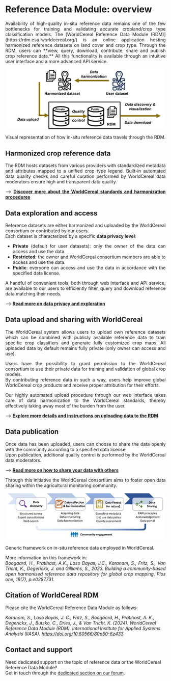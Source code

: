 # Reference Data Module: overview


<div style="text-align: justify">
Availability of high-quality in-situ reference data remains one of the few bottlenecks for training and validating accurate cropland/crop type classification models. The [WorldCereal Reference Data Module (RDM)](https://rdm.esa-worldcereal.org/) is an online application hosting harmonized reference datasets on land cover and crop type. Through the RDM, users can **view, query, download, contribute, share and publish crop reference data.** All this functionality is available through an intuitive user interface and a more advanced API service.

<p align="center">
<img src="../images/RDM_overview.png" alt="rdm" width="500"/>
<figcaption>Visual representation of how in-situ reference data travels through the RDM.</figcaption>
</p>


## Harmonized crop reference data

The RDM hosts datasets from various providers with standardized metadata and attributes mapped to a unified crop type legend. Built-in automated data quality checks and careful curation performed by WorldCereal data moderators ensure high and transparent data quality. 

--> [**Discover more about the WorldCereal standards and harmonization procedures**](./refdata.md)


## Data exploration and access

Reference datasets are either harmonized and uploaded by the WorldCereal consortium or contributed by our users.<br>
Each dataset is characterized by a specific **data privacy level**:

- **Private** (default for user datasets): only the owner of the data can access and use the data.
- **Restricted**: the owner and WorldCereal consortium members are able to access and use the data.
- **Public**: everyone can access and use the data in accordance with the specified data license.

A handful of convenient tools, both through web interface and API service, are available to our users to efficiently filter, query and download reference data matching their needs.

--> [**Read more on data privacy and exploration**](./explore.md)


## Data upload and sharing with WorldCereal

The WorldCereal system allows users to upload own reference datasets which can be combined with publicly available reference data to train specific crop classifiers and generate fully customized crop maps. All uploaded data by default remains fully private (only owner can access and use).<br>

Users have the possibility to grant permission to the WorldCereal consortium to use their private data for training and validation of global crop models.<br>
By contributing reference data in such a way, users help improve global WorldCereal crop products and receive proper attribution for their efforts.

Our highly automated upload procedure through our web interface takes care of data harmonization to the WorldCereal standards, thereby effectively taking away most of the burden from the user.

--> [**Explore more details and instructions on uploading data to the RDM**](./upload.md)


## Data publication

Once data has been uploaded, users can choose to share the data openly with the community according to a specified data license.<br>
Upon publication, additional quality control is performed by the WorldCereal data moderators.

--> [**Read more on how to share your data with others**](./publish.md)

 
Through this initiative the WorldCereal consortium aims to foster open data sharing within the agricultural monitoring community.
</div>

<p align="center">
<img src="../images/ref_data_overview.jpg" alt="refdata" width="500"/>
<figcaption>Generic framework on in-situ reference data employed in WorldCereal.</figcaption>
</p>

<div style="text-align: justify">

More information on this framework in:<br>
*Boogaard, H., Pratihast, A.K., Laso Bayas, J.C., Karanam, S., Fritz, S., Van Tricht, K., Degerickx, J. and Gilliams, S., 2023. Building a community-based open harmonised reference data repository for global crop mapping. Plos one, 18(7), p.e0287731.*
</div>


## Citation of WorldCereal RDM

Please cite the WorldCereal Reference Data Module as follows:

*Karanam, S., Laso Bayas, J. C., Fritz, S., Boogaard, H., Pratihast, A. K., Degerickx, J., Butsko, C., Dries, J., & Van Tricht, K. (2024). WorldCereal Reference Data Module (RDM). International Institute for Applied Systems Analysis (IIASA). https://doi.org/10.60566/80p50-6z433*


## Contact and support

Need dedicated support on the topic of reference data or the WorldCereal Reference Data Module?<br>
Get in touch through the [dedicated section on our forum](https://forum.esa-worldcereal.org/c/ref-data/6).